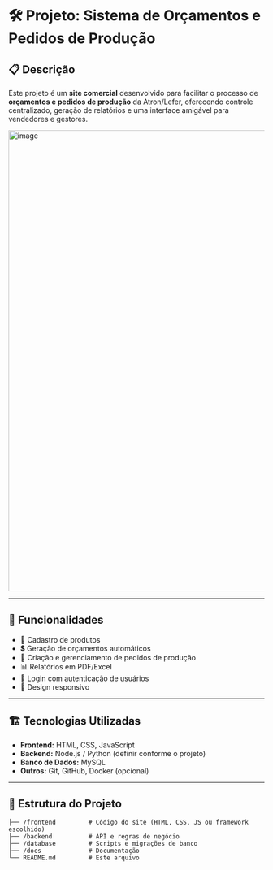 # 🛠️ Projeto: Sistema de Orçamentos e Pedidos de Produção

## 📋 Descrição
Este projeto é um **site comercial** desenvolvido para facilitar o processo de **orçamentos e pedidos de produção** da Atron/Lefer, oferecendo controle centralizado, geração de relatórios e uma interface amigável para vendedores e gestores.

<img width="1882" height="908" alt="image" src="https://github.com/user-attachments/assets/33f889f4-b7f3-4e43-9b7a-1788863ad196" />


---

## 🚀 Funcionalidades
- 📑 Cadastro de produtos  
- 💲 Geração de orçamentos automáticos  
- 📝 Criação e gerenciamento de pedidos de produção  
- 📊 Relatórios em PDF/Excel  
- 🔐 Login com autenticação de usuários  
- 📱 Design responsivo  

---

## 🏗️ Tecnologias Utilizadas
- **Frontend:** HTML, CSS, JavaScript  
- **Backend:** Node.js / Python (definir conforme o projeto)  
- **Banco de Dados:** MySQL
- **Outros:** Git, GitHub, Docker (opcional)

---

## 📂 Estrutura do Projeto
```Exemplo:
├── /frontend         # Código do site (HTML, CSS, JS ou framework escolhido)
├── /backend          # API e regras de negócio
├── /database         # Scripts e migrações de banco
├── /docs             # Documentação
└── README.md         # Este arquivo
